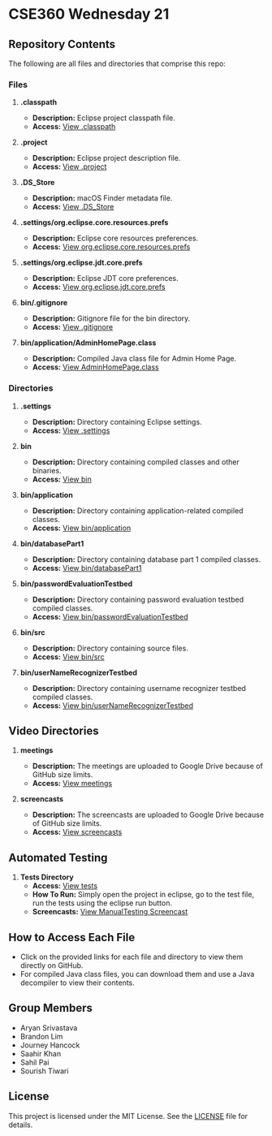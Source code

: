 # CSE360 Wednesday 21

## Repository Contents

The following are all files and directories that comprise this repo:

### Files

1. **.classpath**
   - **Description:** Eclipse project classpath file.
   - **Access:** [View .classpath](https://github.com/sapai5/CSE360group/blob/main/.classpath)

2. **.project**
   - **Description:** Eclipse project description file.
   - **Access:** [View .project](https://github.com/sapai5/CSE360group/blob/main/.project)

3. **.DS_Store**
   - **Description:** macOS Finder metadata file.
   - **Access:** [View .DS_Store](https://github.com/sapai5/CSE360group/blob/main/.DS_Store)

4. **.settings/org.eclipse.core.resources.prefs**
   - **Description:** Eclipse core resources preferences.
   - **Access:** [View org.eclipse.core.resources.prefs](https://github.com/sapai5/CSE360group/blob/main/.settings/org.eclipse.core.resources.prefs)

5. **.settings/org.eclipse.jdt.core.prefs**
   - **Description:** Eclipse JDT core preferences.
   - **Access:** [View org.eclipse.jdt.core.prefs](https://github.com/sapai5/CSE360group/blob/main/.settings/org.eclipse.jdt.core.prefs)

6. **bin/.gitignore**
   - **Description:** Gitignore file for the bin directory.
   - **Access:** [View .gitignore](https://github.com/sapai5/CSE360group/blob/main/bin/.gitignore)

7. **bin/application/AdminHomePage.class**
   - **Description:** Compiled Java class file for Admin Home Page.
   - **Access:** [View AdminHomePage.class](https://github.com/sapai5/CSE360group/blob/main/bin/application/AdminHomePage.class)

### Directories

1. **.settings**
   - **Description:** Directory containing Eclipse settings.
   - **Access:** [View .settings](https://github.com/sapai5/CSE360group/tree/main/.settings)

2. **bin**
   - **Description:** Directory containing compiled classes and other binaries.
   - **Access:** [View bin](https://github.com/sapai5/CSE360group/tree/main/bin)

3. **bin/application**
   - **Description:** Directory containing application-related compiled classes.
   - **Access:** [View bin/application](https://github.com/sapai5/CSE360group/tree/main/bin/application)

4. **bin/databasePart1**
   - **Description:** Directory containing database part 1 compiled classes.
   - **Access:** [View bin/databasePart1](https://github.com/sapai5/CSE360group/tree/main/bin/databasePart1)

5. **bin/passwordEvaluationTestbed**
   - **Description:** Directory containing password evaluation testbed compiled classes.
   - **Access:** [View bin/passwordEvaluationTestbed](https://github.com/sapai5/CSE360group/tree/main/bin/passwordEvaluationTestbed)

6. **bin/src**
   - **Description:** Directory containing source files.
   - **Access:** [View bin/src](https://github.com/sapai5/CSE360group/tree/main/bin/src)

7. **bin/userNameRecognizerTestbed**
   - **Description:** Directory containing username recognizer testbed compiled classes.
   - **Access:** [View bin/userNameRecognizerTestbed](https://github.com/sapai5/CSE360group/tree/main/bin/userNameRecognizerTestbed)
  
## Video Directories

1. **meetings**
   - **Description:** The meetings are uploaded to Google Drive because of GitHub size limits.
   - **Access:** [View meetings](https://drive.google.com/drive/folders/1PToG_7kP7Dci9Uhobw_lCh_fWoREfJR8?usp=drive_link)

2. **screencasts**
   - **Description:** The screencasts are uploaded to Google Drive because of GitHub size limits. 
   - **Access:** [View screencasts](https://drive.google.com/drive/folders/16_NYTNpl_iDdKgA62Vvs8zpfAz_DHYhM?usp=sharing)

## Automated Testing

1. **Tests Directory**
   - **Access:** [View tests](https://github.com/sapai5/CSE360group/tree/main/test/test)
   - **How To Run:** Simply open the project in eclipse, go to the test file, run the tests using the eclipse run button.
   - **Screencasts:** [View ManualTesting Screencast](https://drive.google.com/file/d/1dXjNugYd3OZO0Q0h5IrawKgeltraJF3w/view?usp=drive_link)

## How to Access Each File

- Click on the provided links for each file and directory to view them directly on GitHub.
- For compiled Java class files, you can download them and use a Java decompiler to view their contents.

## Group Members
 - Aryan Srivastava
 - Brandon Lim
 - Journey Hancock
 - Saahir Khan
 - Sahil Pai
 - Sourish Tiwari


## License

This project is licensed under the MIT License. See the [LICENSE](LICENSE) file for details.
